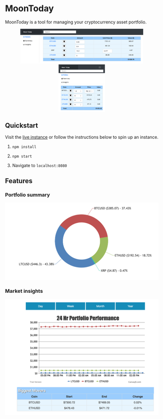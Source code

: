 # MoonToday

MoonToday is a tool for managing your cryptocurrency asset portfolio.

<p align="center">
<img src="/screenshots/home.png" width="80%" >
<img src="/screenshots/mobile.png" width="30%" >
</p>

## Quickstart

Visit the [live instance](http://moon-today.herokuapp.com) or follow the instructions below to spin up an instance.

1) `npm install`

2) `npm start`

3) Navigate to `localhost:8080`

## Features

### Portfolio summary

![Summary view](screenshots/summary.png)

### Market insights

![Insights view](screenshots/insights.png)
